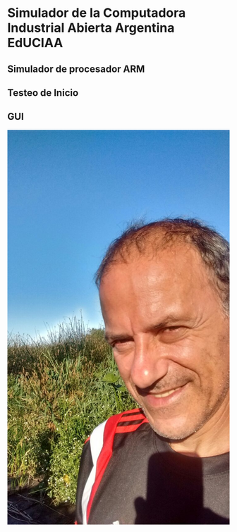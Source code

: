 # Simulador de la Computadora Industrial Abierta Argentina EdUCIAA
## Simulador de procesador ARM 
## Testeo de Inicio
## GUI

!['Simulador de la Computadora Industrial Abierta Argentina EDUCIAA'](https://github.com/JuanDiazCortez/EdUCIA/blob/mmdiazcortez-patch-1/IMG-20180213-WA0041.jpg)


